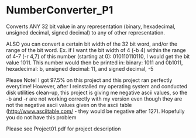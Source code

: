 # NumberConverter_P1
Converts ANY 32 bit value in any representation 
(binary, hexadecimal, unsigned decimal, signed decimal) to any of other representation. 

ALSO you can convert a certain bit width of the 32 bit word, and/or the range of the bit word.
Ex. if I want the bit width of 4 (-b 4) within the range of 4-7 (-r 4,7) of this number (starting at 0):
010110110110, I would get the bit value 1011. This number would then
be printed in: binary: 1011 and 0b1011, hexadecimal: b, unsigned decimal: 11, and signed decimal, -5

Please Note! I got 97.5% on this project and this project ran perfectly everytime!
However, after I reinstalled my operating system and conducted disk utilities clean-up,
this project is giving me negative ascii values, so the -b and -r are not working correctly 
with my version even though they are not the negative ascii values given on the ascii table 
(http://www.asciitable.com/ - they would be negative after 127).
Hopefully you do not have this problem

Please see Project01.pdf for project description
